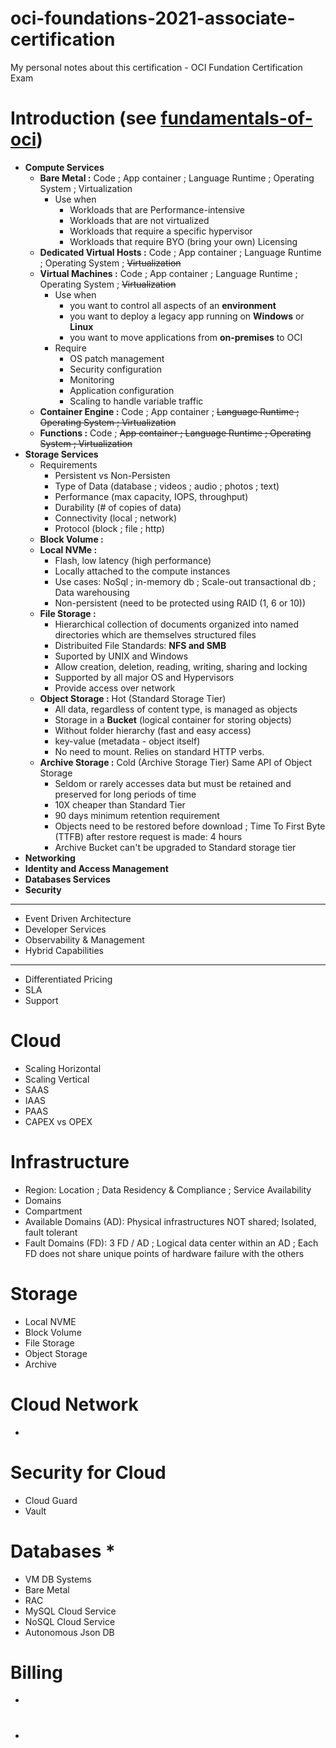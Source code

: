 
# oci-foundations-2021-associate-certification
My personal notes about this certification - OCI Fundation Certification Exam


# Introduction (see [fundamentals-of-oci](https://learn.oracle.com/ols/course/fundamentals-of-oci/37192/89889/130850))
 - **Compute Services**
	- **Bare Metal :** Code ; App container ; Language Runtime ; Operating System ; Virtualization
		- Use when
			- Workloads that are Performance-intensive
			- Workloads that are not virtualized
			- Workloads that require a specific hypervisor
			- Workloads that require BYO (bring your own) Licensing
	- **Dedicated Virtual Hosts :** Code ; App container ; Language Runtime ; Operating System ; ~~Virtualization~~
	- **Virtual Machines :** Code ; App container ; Language Runtime ; Operating System ; ~~Virtualization~~
		- Use when
			- you want to control all aspects of an **environment**
			- you want to deploy a legacy app running on **Windows** or **Linux**
			- you want to move applications from **on-premises** to OCI
		- Require
			- OS patch management
			- Security configuration
			- Monitoring
			- Application configuration
			- Scaling to handle variable traffic
	- **Container Engine :** Code ; App container ; ~~Language Runtime ; Operating System ; Virtualization~~
	- **Functions :** Code ; ~~App container ; Language Runtime ; Operating System ; Virtualization~~
 - **Storage Services**
	 - Requirements
		 - Persistent vs Non-Persisten
		 - Type of Data (database ; videos ; audio ; photos ; text)
		 - Performance (max capacity, IOPS, throughput)
		 - Durability (# of copies of data)
		 - Connectivity (local ; network)
		 - Protocol (block ; file ; http)
	- **Block Volume :** 
	- **Local NVMe :** 
		- Flash, low latency (high performance)
		- Locally attached to the compute instances
		- Use cases: NoSql ; in-memory db ; Scale-out transactional db ; Data warehousing
		- Non-persistent (need to be protected using RAID (1, 6 or 10))
	- **File Storage :** 
		- Hierarchical collection of documents organized into named directories which are themselves structured files
		- Distribuited File Standards: **NFS and SMB**
		- Suported by UNIX and Windows
		- Allow creation, deletion, reading, writing, sharing and locking
		- Supported by all major OS and Hypervisors
		- Provide access over network
	- **Object Storage :** Hot (Standard Storage Tier)
		- All data, regardless of content type, is managed as objects
		- Storage in a **Bucket** (logical container for storing objects)
		- Without folder hierarchy (fast and easy access)
		- key-value (metadata - object itself)
		- No need to mount. Relies on standard HTTP verbs.
	- **Archive Storage :** Cold (Archive Storage Tier) Same API of Object Storage
		- Seldom or rarely accesses data but must be retained and preserved for long periods of time
		- 10X cheaper than Standard Tier
		- 90 days minimum retention requirement
		- Objects need to be restored before download ; Time To First Byte (TTFB) after restore request is made: 4 hours
		- Archive Bucket can't be upgraded to Standard storage tier 
 - **Networking**
 - **Identity and Access Management**
 - **Databases Services**
 - **Security**
---
 - Event Driven Architecture
 - Developer Services
 - Observability & Management
 - Hybrid Capabilities
---
 - Differentiated Pricing
 - SLA
 - Support

# Cloud
- Scaling Horizontal
- Scaling Vertical
- SAAS
- IAAS
- PAAS
- CAPEX vs OPEX

# Infrastructure
- Region: Location ; Data Residency & Compliance ; Service Availability
- Domains
- Compartment
- Available Domains (AD): Physical infrastructures NOT shared; Isolated, fault tolerant
- Fault Domains (FD): 3 FD / AD ; Logical data center within an AD ; Each FD does not share unique points of hardware failure with the others

# Storage
- Local NVME
- Block Volume
- File Storage
- Object Storage
- Archive

# Cloud Network
-
# Security for Cloud
- Cloud Guard
- Vault

# Databases *
- VM DB Systems
- Bare Metal
- RAC
- MySQL Cloud Service
- NoSQL Cloud Service
- Autonomous Json DB
# Billing
-
#
-
